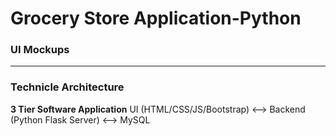 # Grocery Store Application-Python

### UI Mockups

---

### Technicle Architecture

**3 Tier Software Application**
UI (HTML/CSS/JS/Bootstrap) <--> Backend (Python Flask Server) <--> MySQL
